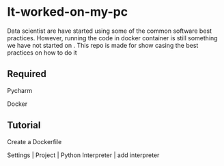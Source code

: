 # It-worked-on-my-pc

Data scientist are have started using some of the common software best practices. However, running the code in docker container is still something we have not started on
. This repo is made for show casing the best practices on how to do it

## Required

Pycharm 

Docker

## Tutorial

Create a Dockerfile 

Settings | Project | Python Interpreter | add interpreter


